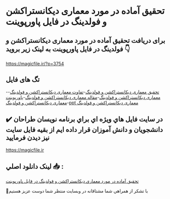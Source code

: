 # تحقیق آماده در مورد معماری دیکانستراکشن و فولدینگ در فایل پاورپوینت

## برای دریافت تحقیق آماده در مورد معماری دیکانستراکشن و فولدینگ در فایل پاورپوینت به لینک زیر بروید 👇

https://magicfile.ir/?p=3754

## تگ های فایل

-[تحقیق معماری دیکانستراکشن و فولدینگ](https://magicfile.ir/product/%d8%aa%d8%ad%d9%82%db%8c%d9%82-%d9%85%d8%b9%d9%85%d8%a7%d8%b1%db%8c-%d8%af%db%8c%da%a9%d8%a7%d9%86%d8%b3%d8%aa%d8%b1%d8%a7%da%a9%d8%b4%d9%86-%d9%88-%d9%81%d9%88%d9%84%d8%af%db%8c%d9%86%da%af-%d9%be%d8%a7%d9%88%d8%b1%d9%be%d9%88%db%8c%d9%86%d8%aa/)-[تفاوت معماری دیکانستراکشن و فولدینگ](https://magicfile.ir/product/%d8%aa%d8%ad%d9%82%db%8c%d9%82-%d9%85%d8%b9%d9%85%d8%a7%d8%b1%db%8c-%d8%af%db%8c%da%a9%d8%a7%d9%86%d8%b3%d8%aa%d8%b1%d8%a7%da%a9%d8%b4%d9%86-%d9%88-%d9%81%d9%88%d9%84%d8%af%db%8c%d9%86%da%af-%d9%be%d8%a7%d9%88%d8%b1%d9%be%d9%88%db%8c%d9%86%d8%aa/)-[معماری دیکانستراکشن و فولدینگ](https://magicfile.ir/product/%d8%aa%d8%ad%d9%82%db%8c%d9%82-%d9%85%d8%b9%d9%85%d8%a7%d8%b1%db%8c-%d8%af%db%8c%da%a9%d8%a7%d9%86%d8%b3%d8%aa%d8%b1%d8%a7%da%a9%d8%b4%d9%86-%d9%88-%d9%81%d9%88%d9%84%d8%af%db%8c%d9%86%da%af-%d9%be%d8%a7%d9%88%d8%b1%d9%be%d9%88%db%8c%d9%86%d8%aa/)-[مقاله معماری دیکانستراکشن و فولدینگ](https://magicfile.ir/product/%d8%aa%d8%ad%d9%82%db%8c%d9%82-%d9%85%d8%b9%d9%85%d8%a7%d8%b1%db%8c-%d8%af%db%8c%da%a9%d8%a7%d9%86%d8%b3%d8%aa%d8%b1%d8%a7%da%a9%d8%b4%d9%86-%d9%88-%d9%81%d9%88%d9%84%d8%af%db%8c%d9%86%da%af-%d9%be%d8%a7%d9%88%d8%b1%d9%be%d9%88%db%8c%d9%86%d8%aa/)-[پاورپوینت معماری دیکانستراکشن و فولدینگ](https://magicfile.ir/product/%d8%aa%d8%ad%d9%82%db%8c%d9%82-%d9%85%d8%b9%d9%85%d8%a7%d8%b1%db%8c-%d8%af%db%8c%da%a9%d8%a7%d9%86%d8%b3%d8%aa%d8%b1%d8%a7%da%a9%d8%b4%d9%86-%d9%88-%d9%81%d9%88%d9%84%d8%af%db%8c%d9%86%da%af-%d9%be%d8%a7%d9%88%d8%b1%d9%be%d9%88%db%8c%d9%86%d8%aa/)-[ppt معماری دیکانستراکشن و فولدینگ](https://magicfile.ir/product/%d8%aa%d8%ad%d9%82%db%8c%d9%82-%d9%85%d8%b9%d9%85%d8%a7%d8%b1%db%8c-%d8%af%db%8c%da%a9%d8%a7%d9%86%d8%b3%d8%aa%d8%b1%d8%a7%da%a9%d8%b4%d9%86-%d9%88-%d9%81%d9%88%d9%84%d8%af%db%8c%d9%86%da%af-%d9%be%d8%a7%d9%88%d8%b1%d9%be%d9%88%db%8c%d9%86%d8%aa/)

## ✔️ در سايت فايل هاي ويژه اي براي برنامه نويسان طراحان دانشجويان و دانش آموزان قرار داده ايم از بقيه فايل سايت نيز ديدن فرماييد

https://magicfile.ir


## لينک دانلود اصلي 📥 :

[تحقیق آماده در مورد معماری دیکانستراکشن و فولدینگ در فایل پاورپوینت](https://magicfile.ir/product/%d8%aa%d8%ad%d9%82%db%8c%d9%82-%d9%85%d8%b9%d9%85%d8%a7%d8%b1%db%8c-%d8%af%db%8c%da%a9%d8%a7%d9%86%d8%b3%d8%aa%d8%b1%d8%a7%da%a9%d8%b4%d9%86-%d9%88-%d9%81%d9%88%d9%84%d8%af%db%8c%d9%86%da%af-%d9%be%d8%a7%d9%88%d8%b1%d9%be%d9%88%db%8c%d9%86%d8%aa/) 


🙏با تشکر از همراهي شما مشتاقانه در وبسایت منتظر شما دوست عزیز هستیم

